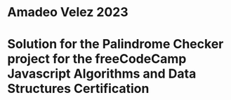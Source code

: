 # Amadeo Velez 2023

# Solution for the Palindrome Checker project for the freeCodeCamp Javascript Algorithms and Data Structures Certification